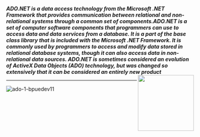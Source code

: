 **_ADO.NET is a data access technology from the Microsoft .NET Framework that provides communication between relational and non-relational systems through a common set of components.ADO.NET is a set of computer software components that programmers can use to access data and data services from a database. It is a part of the base class library that is included with the Microsoft .NET Framework. It is commonly used by programmers to access and modify data stored in relational database systems, though it can also access data in non-relational data sources. ADO.NET is sometimes considered an evolution of ActiveX Data Objects (ADO) technology, but was changed so extensively that it can be considered an entirely new product_**   <img src="https://www.javatpoint.com/ado/images/ado-net-tutorial.jpg" align="right" width="150px" height="150px" /> 
<br/>
<hr/>

![ado-1-bpuedev11](https://user-images.githubusercontent.com/38188753/52179990-f4dd6200-27f9-11e9-8963-0ba9b0b478c6.png)


